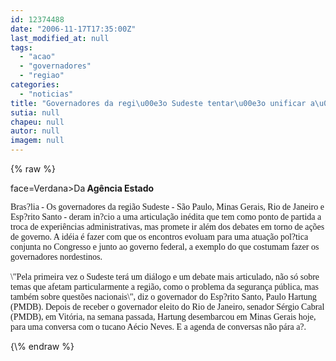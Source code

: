 ```yaml
---
id: 12374488
date: "2006-11-17T17:35:00Z"
last_modified_at: null
tags:
  - "acao"
  - "governadores"
  - "regiao"
categories:
  - "noticias"
title: "Governadores da regi\u00e3o Sudeste tentar\u00e3o unificar a\u00e7\u00e3o pol?tica"
sutia: null
chapeu: null
autor: null
imagem: null
---
```

{\% raw %}
<p><P><FONT</p>
<p> face=Verdana>Da<STRONG> Agência Estado</STRONG></FONT></P><FONT face=Verdana></p>
<p><P>Bras?lia - Os governadores da região Sudeste - São Paulo, Minas Gerais, Rio de Janeiro e Esp?rito Santo - deram in?cio a uma articulação inédita que tem como ponto de partida a troca de experiências administrativas, mas promete ir além dos debates em torno de ações de governo. A idéia é fazer com que os encontros evoluam para uma atuação pol?tica conjunta no Congresso e junto ao governo federal, a exemplo do que costumam fazer os governadores nordestinos.<BR><BR>\"Pela primeira vez o Sudeste terá um diálogo e um debate mais articulado, não só sobre temas que afetam particularmente a região, como o problema da segurança pública, mas também sobre questões nacionais\", diz o governador do Esp?rito Santo, Paulo Hartung (PMDB). Depois de receber o governador eleito do Rio de Janeiro, senador Sérgio Cabral (PMDB), em Vitória, na semana passada, Hartung desembarcou em Minas Gerais hoje, para uma conversa com o tucano Aécio Neves. E a agenda de conversas não pára a?.</P></FONT> </p>
{\% endraw %}